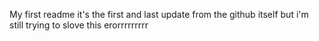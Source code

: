 My first readme
it's the first and last update from the github itself
but i'm still trying to slove this erorrrrrrrrr
